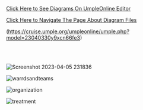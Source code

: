 [Click Here to See Diagrams On UmpleOnline Editor](https://cruise.umple.org/umpleonline/umple.php?model=23040330y9xcn66fe3)

[Click Here to Navigate The Page About Diagram Files](https://github.com/aydiremm/ce204_hw2_IremAydin_RabiaSume/tree/main/src/umple)

(https://cruise.umple.org/umpleonline/umple.php?model=23040330y9xcn66fe3)

<br>
<br>


![Screenshot 2023-04-05 231836](https://user-images.githubusercontent.com/93473372/230202498-92f6b7c5-86c0-4cda-a89e-19f3940a8154.png)


![warrdsandteams](https://user-images.githubusercontent.com/93473372/230202505-130ae13e-3501-4a9b-8ee2-abd947c667a3.png)


![organization](https://user-images.githubusercontent.com/93473372/230202512-73964924-7cb0-4b89-851e-9e1bd04be49b.png)


![treatment](https://user-images.githubusercontent.com/93473372/230202697-14b5ded6-788d-4429-b927-e7da5bb397f1.png)